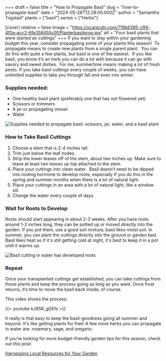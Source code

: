 +++
draft = false
title = "How to Propagate Basil"
slug = "how-to-propagate-basil"
date = "2024-05-28T12:28:00.000Z"
author = "Samantha Togstad"
plants = ["basil"]
series = ["Herbs"]

[cover]
relative = false
image = "https://ucarecdn.com/719b6395-cff4-4f0a-acc2-6fe358455c0f/Planterbasilprop.jpg"
alt = "Four basil plants that were started as cuttings"
+++
If you want to stay within your gardening budget this year, consider propagating some of your plants this season!  To propagate means to create new plants from a single parent plant.  You can do this with quite a few plants, but basil is one of the easiest.  If you like basil, you know it’s an herb you can do a lot with because it can go with savory and sweet dishes.  For me, summertime means making a lot of fresh pesto. If you take basil cuttings every couple of weeks, you can have unlimited supplies to take you through fall and even into winter. 

### Supplies needed:

* One healthy basil plant (preferably one that has not flowered yet)
* Scissors or trimmers
* A jar or propagating vessel
* Water

![Supplies needed to propagate basil: scissors, jar, water, and a basil plant](https://ucarecdn.com/08e3866f-4216-4f08-a8ed-ed59a5dbc1b3/planterbasil1.jpg)

### How to Take Basil Cuttings

1. Choose a stem that is 2-4 inches tall. 
2. Trim just below the leaf nodes.
3. Strip the lower leaves off of the stem, about two inches up.  Make sure to leave at least two leaves up top attached to the stem. 
4. Place your cuttings into clean water.  Basil doesn’t need to be dipped into rooting hormone to develop roots, especially if you do this in the spring and summer months when there is a lot of natural light.  
5. Place your cuttings in an area with a lot of natural light, like a window sill. 
6. Change the water every couple of days.

### Wait for Roots to Develop

Roots should start appearing in about 2-3 weeks.  After you have roots around 1-2 inches long, they can be potted up or moved directly into the garden. If you pot them, use a good soil mixture; basil likes moist soil.  In summer, you can plant the cuttings directly into the ground or garden bed. Basil likes heat so if it's still getting cold at night, it's best to keep it in a pot until it warms up.

![Basil cutting in water has developed roots](https://ucarecdn.com/8e2e0c0a-40ca-4577-b3e5-0bd6a578e5a4/basilplanter-1-4.jpg)



### Repeat

Once your transplanted cuttings get established, you can take cuttings from those plants and keep the process going as long as you want. Once frost returns, it’s time to move the basil back inside, of course. 

This video shows the process: 

{{< youtube kJ85R_gGEfs >}}

It really is that easy to keep the basil-goodness going all summer and beyond.  It's like getting plants for free! A few more herbs you can propagate in water are: rosemary, sage, and oregano.

If you’re looking for more budget-friendly garden tips for this season, check out this post: 

[Harnessing Local Resources for Your Garden](https://blog.planter.garden/posts/harnessing-local-resources-for-your-garden/)
